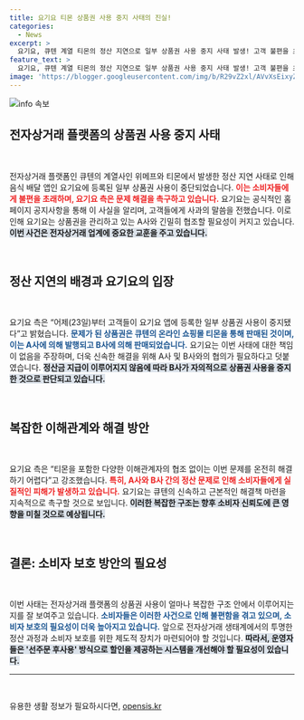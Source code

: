 ```yaml
---
title: 요기요 티몬 상품권 사용 중지 사태의 진실!
categories:
  - News
excerpt: >
  요기요, 큐텐 계열 티몬의 정산 지연으로 일부 상품권 사용 중지 사태 발생! 고객 불편을 초래한 요기요, 근본적 해결책을 큐텐에 촉구하며 사태를 해결할 수 있을지 주목된다.
feature_text: >
  요기요, 큐텐 계열 티몬의 정산 지연으로 일부 상품권 사용 중지 사태 발생! 고객 불편을 초래한 요기요, 근본적 해결책을 큐텐에 촉구하며 사태를 해결할 수 있을지 주목된다.
image: 'https://blogger.googleusercontent.com/img/b/R29vZ2xl/AVvXsEixyZcFfHzMRdzZMjFBmAUKJYCLCGyLL1o632UiGVXcaFdKo_bkvkuCioo0uUKlGfBVcT3P84aROyZIXSBEx3Aw5nCQ3pTgDom1WDC4m8eifvWiAmWEEVb4x6G_l8C0QH225ldMjyaFvpxGEBGNO37VmDTDMHGhJPq73UglMfDca1-0aw/s1600/blogspot.png'
---
```


<p><img src="https://blogger.googleusercontent.com/img/b/R29vZ2xl/AVvXsEixyZcFfHzMRdzZMjFBmAUKJYCLCGyLL1o632UiGVXcaFdKo_bkvkuCioo0uUKlGfBVcT3P84aROyZIXSBEx3Aw5nCQ3pTgDom1WDC4m8eifvWiAmWEEVb4x6G_l8C0QH225ldMjyaFvpxGEBGNO37VmDTDMHGhJPq73UglMfDca1-0aw/s1600/blogspot.png" alt="info 속보" /></p>

<h2 data-ke-size="size26">전자상거래 플랫폼의 상품권 사용 중지 사태</h2>

<p data-ke-size="size16">&nbsp;</p>

<p>전자상거래 플랫폼인 큐텐의 계열사인 위메프와 티몬에서 발생한 정산 지연 사태로 인해 음식 배달 앱인 요기요에 등록된 일부 상품권 사용이 중단되었습니다. <b><span style="color: #ee2323;">이는 소비자들에게 불편을 초래하며, 요기요 측은 문제 해결을 촉구하고 있습니다.</span></b> 요기요는 공식적인 홈페이지 공지사항을 통해 이 사실을 알리며, 고객들에게 사과의 말씀을 전했습니다. 이로 인해 요기요는 상품권을 관리하고 있는 A사와 긴밀히 협조할 필요성이 커지고 있습니다. <b><span style="background-color: #21538527;">이번 사건은 전자상거래 업계에 중요한 교훈을 주고 있습니다.</span></b></p>

<p data-ke-size="size16">&nbsp;</p>

<h2 data-ke-size="size26">정산 지연의 배경과 요기요의 입장</h2>

<p data-ke-size="size16">&nbsp;</p>

<p>요기요 측은 “어제(23일)부터 고객들이 요기요 앱에 등록한 일부 상품권 사용이 중지됐다”고 밝혔습니다. <b><span style="color: #1a5490;">문제가 된 상품권은 큐텐의 온라인 쇼핑몰 티몬을 통해 판매된 것이며, 이는 A사에 의해 발행되고 B사에 의해 판매되었습니다.</span></b> 요기요는 이번 사태에 대한 책임이 없음을 주장하며, 더욱 신속한 해결을 위해 A사 및 B사와의 협의가 필요하다고 덧붙였습니다. <b><span style="background-color: #21538527;">정산금 지급이 이루어지지 않음에 따라 B사가 자의적으로 상품권 사용을 중지한 것으로 판단되고 있습니다.</span></b></p>

<p data-ke-size="size16">&nbsp;</p>

<h2 data-ke-size="size26">복잡한 이해관계와 해결 방안</h2>

<p data-ke-size="size16">&nbsp;</p>

<p>요기요 측은 “티몬을 포함한 다양한 이해관계자의 협조 없이는 이번 문제를 온전히 해결하기 어렵다”고 강조했습니다. <b><span style="color: #ee2323;">특히, A사와 B사 간의 정산 문제로 인해 소비자들에게 실질적인 피해가 발생하고 있습니다.</span></b> 요기요는 큐텐의 신속하고 근본적인 해결책 마련을 지속적으로 촉구할 것으로 보입니다. <b><span style="background-color: #21538527;">이러한 복잡한 구조는 향후 소비자 신뢰도에 큰 영향을 미칠 것으로 예상됩니다.</span></b></p>

<p data-ke-size="size16">&nbsp;</p>

<h2 data-ke-size="size26">결론: 소비자 보호 방안의 필요성</h2>

<p data-ke-size="size16">&nbsp;</p>

<p>이번 사태는 전자상거래 플랫폼의 상품권 사용이 얼마나 복잡한 구조 안에서 이루어지는지를 잘 보여주고 있습니다. <b><span style="color: #1a5490;">소비자들은 이러한 사건으로 인해 불편함을 겪고 있으며, 소비자 보호의 필요성이 더욱 높아지고 있습니다.</span></b> 앞으로 전자상거래 생태계에서의 투명한 정산 과정과 소비자 보호를 위한 제도적 장치가 마련되어야 할 것입니다. <b><span style="background-color: #21538527;">따라서, 운영자들은 '선주문 후사용' 방식으로 할인을 제공하는 시스템을 개선해야 할 필요성이 있습니다.</span></b></p>

<hr>

<p data-ke-size="size16">&nbsp;</p>
유용한 생활 정보가 필요하시다면, <a href="https://opensis.kr" rel="dofollow">opensis.kr</a>


